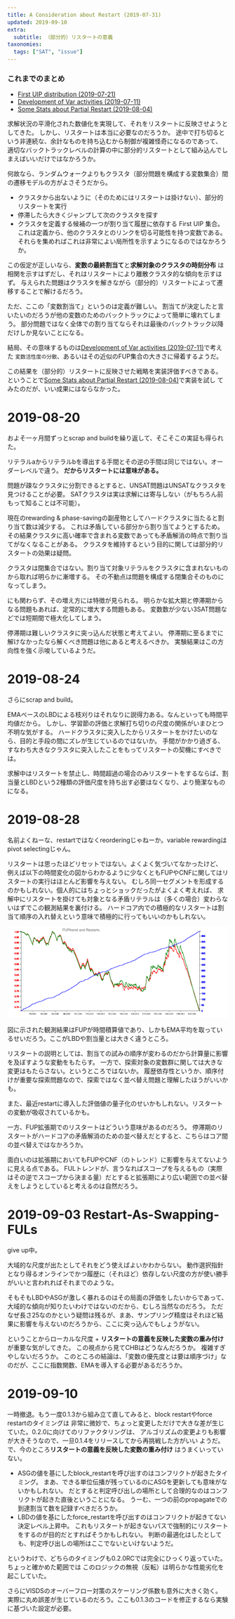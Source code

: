 ```yaml
---
title: A Consideration about Restart (2019-07-31)
updated: 2019-09-10
extra:
  subtitle: （部分的）リスタートの意義
taxonomies:
  tags: ["SAT", "issue"]
---
```


### これまでのまとめ

- [First UIP distribution (2019-07-21)](/2019/2019-07-21-first-UIP-distribution/)
- [Development of Var activities (2019-07-11)](/2019/2019-07-11-varact-distribution/)
- [Some Stats about Partial Restart (2019-08-04)](/2019/4f2a110a30ee837b/obs/)

求解状況の平滑化された数値化を実現して、それをリスタートに反映させようとしてきた。
しかし、リスタートは本当に必要なのだろうか。
途中で打ち切るという非連続な、余計なものを持ち込むから制御が複雑怪奇になるのであって、
適切なバックトラックレベルの計算の中に部分的リスタートとして組み込んでしまえばいいだけではなかろうか。

何故なら、ランダムウォークよりもクラスタ（部分問題を構成する変数集合）間の遷移モデルの方がよさそうだから。

- クラスタから出ないように（そのためにはリスタートは掛けない）、部分的リスタートを実行
- 停滞したら大きくジャンプして次のクラスタを探す
- クラスタを定義する候補の一つが割り当て履歴に依存する First UIP 集合。
  これは定義から、他のクラスタとのリンクを切る可能性を持つ変数である。
  それらを集めればこれは非常によい局所性を示すようになるのではなかろうか。

この仮定が正しいなら、**変数の最終割当て**と**求解対象のクラスタの時刻分布**
は相関を示すはずだし、それはリスタートにより離散クラスタ的な傾向を示すはず。
与えられた問題はクラスタを解きながら（部分的）リスタートによって遷移することで解けるだろう。

ただ、ここの「変数割当て」というのは定義が難しい。
割当てが決定したと言いたいのだろうが他の変数のためのバックトラックによって簡単に壊れてしまう。
部分問題ではなく全体での割り当てならそれは最後のバックトラック以降だけしか見ないことになる。

結局、その意味するものは[Development of Var activities (2019-07-11)](/2019/2019-07-11-varact-distribution/)で考えた
`変数活性度の分散`、あるいはその近似のFUP集合の大きさに帰着するようだ。

この結果を（部分的）リスタートに反映させた戦略を実装評価すべきである。
ということで[Some Stats about Partial Restart (2019-08-04)](/2019/4f2a110a30ee837b/obs/)で実装を試し
てみたのだが、いい成果にはならなかった。

# 2019-08-20

およそ一ヶ月間ずっとscrap and buildを繰り返して、そこそこの実証も得られた。

リテラルaからリテラルbを導出する手間とその逆の手間は同じではない。オーダーレベルで違う。
**だからリスタートには意味がある。**

問題が疎なクラスタに分割できるとすると、UNSAT問題はUNSATなクラスタを見つけることが必要。
SATクラスタは実は求解には寄与しない（がもちろん前もって知ることは不可能）。

現在のrewarding & phase-savingの副産物としてハードクラスタに当たると割り当て数は減少する。
これは矛盾している部分から割り当てようとするため。
その結果クラスタに高い確率で含まれる変数であっても矛盾解消の時点で割り当てがなくなることがある。
クラスタを維持するという目的に関しては部分的リスタートの効果は疑問。

クラスタは閉集合ではない。割り当て対象リテラルをクラスタに含まれないものから取れば明らかに漸増する。
その不動点は問題を構成する閉集合そのものになってしまう。

にも関わらず、その増え方には特徴が見られる。
明らかな拡大期と停滞期からなる問題もあれば、定常的に増大する問題もある。
変数数が少ない3SAT問題などでは短期間で極大化してしまう。

停滞期は難しいクラスタに突っ込んだ状態と考えてよい。
停滞期に至るまでに解けなかったなら解くべき問題は他にあると考えるべきか。
実験結果はこの方向性を強く示唆しているようだ。

# 2019-08-24

さらにscrap and build。

EMAベースのLBDによる枝刈りはそれなりに説得力ある。なんといっても時間平均値だから。
しかし、学習節の評価と求解打ち切りの尺度の関係がいまひとつ不明な気がする。
ハードクラスタに突入したからリスタートをかけたいのなら、目的と手段の間にズレが生じているのではないか。
手間がかかり過ぎる、すなわち大きなクラスタに突入したことをもってリスタートの契機にすべきでは。

求解中はリスタートを禁止し、時間超過の場合のみリスタートをするならば、割当量とLBDという2種類の評価尺度を持ち出す必要はなくなり、より簡潔なものになる。

# 2019-08-28

名前よくねーな、restartではなくreorderingじゃねーか。variable rewardingはpivot selectingじゃん。

リスタートは思ったほどリセットではない。よくよく気づいてなかったけど、
例えば以下の時間変化の図からわかるように少なくともFUPやCNFに関してはリスタートの実行はほとんど影響を与えない。
むしろ同一セグメントを形成するのかもしれない。個人的にはちょっとショックだったがよくよく考えれば、
求解中にリスタートを掛けても対象となる矛盾リテラルは（多くの場合）変わらないはずでこの観測結果を裏付ける。
ハードコア内での積極的なリスタートは割当て順序の入れ替えという意味で積極的に行ってもいいのかもしれない。

![](/2019/2019-07-31_effect-of-restarts.png)

図に示された観測結果はFUPが時間積算値であり、しかもEMA平均を取っているせいだろう。ここがLBDや割当量とは大きく違うところ。

リスタートの説明としては、割当ての試みの順序が変わるのだから計算量に影響を及ぼすような変動をもたらす。
一方で、探索対象の変数群に関しては大きな変更はもたらさない。というところではないか。
履歴依存性というか、順序付けが重要な探索問題なので、探索ではなく並べ替え問題と理解したほうがいいかも。

また、最近restartに導入した評価値の量子化のせいかもしれない。リスタートの変動が吸収されているかも。

一方、FUP拡張期でのリスタートはどういう意味があるのだろう。
停滞期のリスタートがハードコアの矛盾解消のための並べ替えだとすると、こちらはコア間の並べ替えではなかろうか。

面白いのは拡張期においてもFUPやCNF（のトレンド）に影響を与えてないように見える点である。
FULトレンドが、言うなればスコープを与えるもの（実際はその逆でスコープから決まる量）だとすると拡張期により広い範囲での並べ替えをしようとしていると考えるのは自然だろう。

# 2019-09-03 Restart-As-Swapping-FULs

give up中。

大域的な尺度が出たとしてそれをどう使えばよいかわからない。
動作選択指針となり得るオンラインでかつ履歴に（それほど）依存しない尺度の方が使い勝手がいいと言われればそれまでのような。

そもそもLBDやASGが激しく暴れるのはその局面の評価をしたいからであって、大域的な傾向が知りたいわけではないのだから、むしろ当然なのだろう。
ただなぜ長さ25なのかという疑問は残るが、まあ、サンプリング精度はそれほど結果に影響を与えないのだろうから、ここに突っ込んでもしょうがない。

ということからローカルな尺度 + **リスタートの意義を反映した変数の重み付け** が重要な気がしてきた。
この視点から見てCHBはどうなんだろうか。
複雑すぎやしないだろうか。
このところの結論は、「変数の優先度とは要は順序づけ」なのだが、ここに指数関数、EMAを導入する必要があるだろうか。

# 2019-09-10

一時撤退。もう一度0.1.3から組み立て直してみると、block restartやforce restartのタイミングは
非常に微妙で、ちょっと変更しただけで大きな差が生じていた。0.2.0に向けてのリファクタリングは、
アルゴリズムの変更よりも影響が大きそうなので、一旦0.1.4をリリースしてから再挑戦した方がいい
ようだ。で、今のところ**リスタートの意義を反映した変数の重み付け** はうまくいっていない。

- ASGの値を基にしたblock_restartを呼び出すのはコンフリクトが起きたタイミング。
  まあ、できる単位伝播が残っているのにASGを更新しても意味がないかもしれない。
  だとすると判定呼び出しの場所として合理的なのはコンフリクトが起きた直後ということになる。
  うーむ、一つの前のpropagateでの到達割当て数を記録すべきだろうか。
- LBDの値を基にしたforce_restartを呼び出すのはコンフリクトが起きてない決定レベル上昇中。
  これもリスタートが起きないパスで強制的にリスタートをするのが目的だとすればそうかもしれない。
  判断の最適化はしたとしても、判定呼び出しの場所はここでないといけないようだ。

というわけで、どちらのタイミングも0.2.0RCでは完全にひっくり返っていた。ちょっと確かめた範囲では
このロジックの無視（反転）は明らかな性能劣化を起こしていた。

さらにVISDSのオーバーフロー対策のスケーリング係数も意外に大きく効く。
実際に丸め誤差が生じているのだろう。ここも0.1.3のコードを修正するなら実験に基づいた設定が必要。
